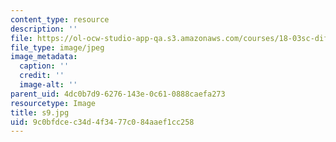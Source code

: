 ```yaml
---
content_type: resource
description: ''
file: https://ol-ocw-studio-app-qa.s3.amazonaws.com/courses/18-03sc-differential-equations-fall-2011/9c0bfdcec34d4f3477c084aaef1cc258_s9.jpg
file_type: image/jpeg
image_metadata:
  caption: ''
  credit: ''
  image-alt: ''
parent_uid: 4dc0b7d9-6276-143e-0c61-0888caefa273
resourcetype: Image
title: s9.jpg
uid: 9c0bfdce-c34d-4f34-77c0-84aaef1cc258
---
```

